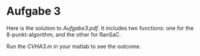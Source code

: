 # Aufgabe 3

Here is the solution to *Aufgabe3.pdf*. It includes two functions: one for the 8-punkt-algorithm, and the other for RanSaC. 

Run the *CVHA3.m* in your matlab to see the outcome.
